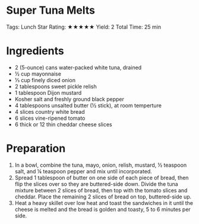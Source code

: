 # Super Tuna Melts

Tags: Lunch
Star Rating: ★★★★★
Yield: 2
Total Time: 25 min

# Ingredients

- 2 (5-ounce) cans water-packed white tuna, drained
- ½ cup mayonnaise
- ⅓ cup finely diced onion
- 2 tablespoons sweet pickle relish
- 1 tablespoon Dijon mustard
- Kosher salt and freshly ground black pepper
- 4 tablespoons unsalted butter (½ stick), at room temperture
- 4 slices country white bread
- 6 slices vine-ripened tomato
- 6 thick or 12 thin cheddar cheese slices

# Preparation

1. In a bowl, combine the tuna, mayo, onion, relish, mustard, ½ teaspoon salt, and ¼ teaspoon pepper and mix until incorporated.
2. Spread 1 tablespoon of butter on one side of each piece of bread, then flip the slices over so they are buttered-side down. Divide the tuna mixture between 2 slices of bread, then top with the tomato slices and cheddar. Place the remaining 2 slices of bread on top, buttered-side up.
3. Heat a heavy skillet over low heat and toast the sandwiches in it until the cheese is melted and the bread is golden and toasty, 5 to 6 minutes per side.